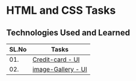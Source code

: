 # HTML and CSS Tasks

## Technologies Used and Learned

| SL.No | Tasks                                                |
| :---- | ---------------------------------------------------- |
| 01.   | [Credit-card - UI ](./Credit%20card-UI/index.html)   |
| 02.   | [image-Gallery - UI ](./Credit%20card-UI/index.html) |
